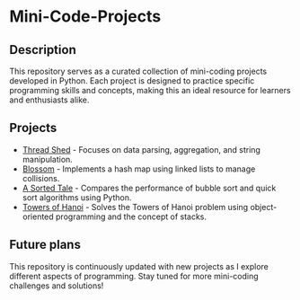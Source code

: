 # Mini-Code-Projects

## Description

This repository serves as a curated collection of mini-coding projects developed in Python. Each project is designed to practice specific programming skills and concepts, making this an ideal resource for learners and enthusiasts alike.

## Projects

- [Thread Shed](./ThreadShed/README.md) - Focuses on data parsing, aggregation, and string manipulation.
- [Blossom](./Blossom/README.md) - Implements a hash map using linked lists to manage collisions.
- [A Sorted Tale](./SortedTale/README.md) - Compares the performance of bubble sort and quick sort algorithms using Python.
- [Towers of Hanoi](./TowersOfHanoi/README.md) - Solves the Towers of Hanoi problem using object-oriented programming and the concept of stacks.




## Future plans
This repository is continuously updated with new projects as I explore different aspects of programming. Stay tuned for more mini-coding challenges and solutions!

